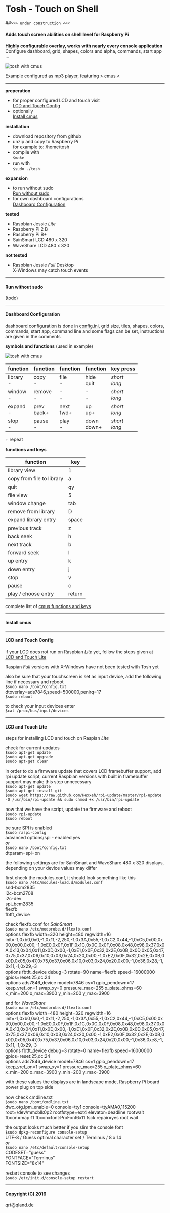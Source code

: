 # Tosh - Touch on Shell

##`>>> under construction <<<`

#### **Adds touch screen abilities on shell level for Raspberry Pi**
**Highly configurable overlay, works with nearly every console application**  
Configure dashboard, grid, shapes, colors and alpha, commands, start app ...

![tosh with cmus](https://github.com/qrti/tosh/blob/master/images/screen01.png)

Example configured as mp3 player, featuring [> cmus <](https://cmus.github.io/)

- - -

**preperation**
- for proper configured LCD and touch visit  
  [LCD and Touch Config](#lcd-and-touch-config)
- optionally  
  [Install cmus](#install-cmus)

**installation**

- download repository from github
- unzip and copy to Raspberry Pi  
  for example to: /home/tosh
- compile with  
  `$make`
- run with  
  `$sudo ./tosh`

**expansion**

- to run without sudo  
  [Run without sudo](#run-without-sudo)
- for own dashboard configurations  
  [Dashboard Configuration](#dashboard-configuration)

**tested**

 - Raspbian Jessie *Lite*
 - Raspberry Pi 2 B
 - Raspberry Pi B+
 - SainSmart LCD 480 x 320
 - WaveShare LCD 480 x 320

**not tested**

- Raspbian Jessie *Full* Desktop  
  X-Windows may catch touch events

- - -

#### Run without sudo
(todo)

- - -

#### Dashboard Configuration

dashboard configuration is done in [config.ini](https://github.com/qrti/tosh/blob/master/source/comfig.ini), grid size, tiles, shapes, colors, commands, start app, command line and some flags can be set, instructions are given in the comments

**symbols and functions** (used in example)

![tosh with cmus](https://github.com/qrti/tosh/blob/master/images/screen02.png)

|function    |function     |function    |function     |key press      |
|------------|-------------|------------|-------------|---------------|
|library<br>-|copy<br>-    |file<br>-   |hide<br>quit |*short<br>long*|
|window<br>- |remove<br>-  |-<br>-      |-<br>-       |*short<br>long*|
|expand<br>- |prev<br>back+|next<br>fwd+|up<br>up+    |*short<br>long*|
|stop<br>-   |pause<br>-   |play<br>-   |down<br>down+|*short<br>long*|
\+ repeat

**functions and keys**

|function                 |key   |
|-------------------------|------|
|library view             |1     |
|copy from file to library|a     |
|quit                     |qy    |
|file view                |5     |
|window change            |tab   |
|remove from library      |D     |
|expand library entry     |space |
|previous track           |z     |
|back seek                |h     |
|next track               |b     |
|forward seek             |l     |
|up entry                 |k     |
|down entry               |j     |
|stop                     |v     |
|pause                    |c     |
|play / choose entry      |return|

complete list of [cmus functions and keys](https://github.com/cmus/cmus/blob/master/Doc/cmus.txt)

- - -

#### Install cmus

- - -

#### LCD and Touch Config

if your LCD does not run on Raspbian *Lite* yet, follow the steps given at  
[LCD and Touch Lite](#lcd-and-touch-lite)

Raspian *Full* versions with X-Windows have not been tested with Tosh yet

also be sure that your touchscreen is set as input device, add the following line if necessary and reboot  
`$sudo nano /boot/config.txt`  
dtoverlay=ads7846,speed=500000,penirq=17  
`$sudo reboot`

to check your input devices enter  
`$cat /proc/bus/input/devices`

- - -

#### LCD and Touch Lite

steps for installing LCD and touch on Raspian *Lite*

check for current updates  
`$sudo apt-get update`  
`$sudo apt-get upgrade`  
`$sudo apt-get clean`  

in order to do a firmware update that covers LCD framebuffer support, add rpi update script, current Raspbian versions with built in framebuffer support may make this step unnecessary  
`$sudo apt-get update`  
`$sudo apt-get install git`  
`$sudo wget https://raw.github.com/Hexxeh/rpi-update/master/rpi-update -O /usr/bin/rpi-update && sudo chmod +x /usr/bin/rpi-update`

now that we have the script, update the firmware and reboot  
`$sudo rpi-update`  
`$sudo reboot`  

be sure SPI is enabled  
`$sudo raspi-config`  
advanced options/spi - enabled yes  
*or*  
`$sudo nano /boot/config.txt`  
dtparam=spi=on

the following settings are for SainSmart and WaveShare 480 x 320 displays, depending on your device values may differ

first check the modules.conf, it should look something like this  
`$sudo nano /etc/modules-load.d/modules.conf`  
snd-bcm2835  
i2c-bcm2708  
i2c-dev  
spi_bcm2835  
flexfb  
fbtft_device  

check flexfb.conf for *SainSmart*  
`$sudo nano /etc/modprobe.d/flexfb.conf`  
options flexfb width=320 height=480 regwidth=16 init=-1,0xb0,0x0,-1,0x11,-2,250,-1,0x3A,0x55,-1,0xC2,0x44,-1,0xC5,0x00,0x00,0x00,0x00,-1,0xE0,0x0F,0x1F,0x1C,0x0C,0x0F,0x08,0x48,0x98,0x37,0x0A,0x13,0x04,0x11,0x0D,0x00,-1,0xE1,0x0F,0x32,0x2E,0x0B,0x0D,0x05,0x47,0x75,0x37,0x06,0x10,0x03,0x24,0x20,0x00,-1,0xE2,0x0F,0x32,0x2E,0x0B,0x0D,0x05,0x47,0x75,0x37,0x06,0x10,0x03,0x24,0x20,0x00,-1,0x36,0x28,-1,0x11,-1,0x29,-3  
options fbtft_device debug=3 rotate=90 name=flexfb speed=16000000 gpios=reset:25,dc:24  
options ads7846_device model=7846 cs=1 gpio_pendown=17 keep_vref_on=1 swap_xy=0 pressure_max=255 x_plate_ohms=60 x_min=200 x_max=3900 y_min=200 y_max=3900  

and for *WaveShare*  
`$sudo nano /etc/modprobe.d/flexfb.conf`  
options flexfb width=480 height=320 regwidth=16 init=-1,0xb0,0x0,-1,0x11,-2,250,-1,0x3A,0x55,-1,0xC2,0x44,-1,0xC5,0x00,0x00,0x00,0x00,-1,0xE0,0x0F,0x1F,0x1C,0x0C,0x0F,0x08,0x48,0x98,0x37,0x0A,0x13,0x04,0x11,0x0D,0x00,-1,0xE1,0x0F,0x32,0x2E,0x0B,0x0D,0x05,0x47,0x75,0x37,0x06,0x10,0x03,0x24,0x20,0x00,-1,0xE2,0x0F,0x32,0x2E,0x0B,0x0D,0x05,0x47,0x75,0x37,0x06,0x10,0x03,0x24,0x20,0x00,-1,0x36,0xe8,-1,0x11,-1,0x29,-3  
options fbtft_device debug=3 rotate=0 name=flexfb speed=16000000 gpios=reset:25,dc:24  
options ads7846_device model=7846 cs=1 gpio_pendown=17 keep_vref_on=1 swap_xy=1 pressure_max=255 x_plate_ohms=60 x_min=200 x_max=3900 y_min=200 y_max=3900

with these values the displays are in landscape mode, Raspberry Pi board power plug on top side

now check cmdline.txt  
`$sudo nano /boot/cmdline.txt`  
dwc_otg.lpm_enable=0 console=tty1 console=ttyAMA0,115200 root=/dev/mmcblk0p2 rootfstype=ext4 elevator=deadline rootwait fbcon=map:11 fbcon=font:ProFont6x11 fsck.repair=yes root wait

the output looks much better if you slim the console font  
`$sudo dpkg-reconfigure console-setup`  
UTF-8 / Guess optimal character set / Terminus / 8 x 14  
*or*  
`$sudo nano /etc/default/console-setup`  
CODESET="guess"  
FONTFACE="Terminus"  
FONTSIZE="8x14"  

restart console to see changes  
`$sudo /etc/init.d/console-setup restart`

- - -

#### Copyright (C) 2016
[qrt@qland.de](mailto:qrt@qland.de)
